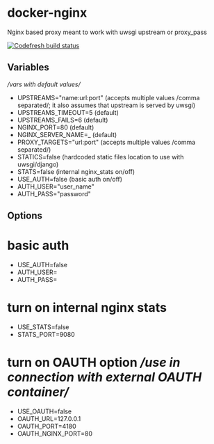 docker-nginx
============

Nginx based proxy meant to work with uwsgi upstream or proxy_pass

[![Codefresh build status]( https://g.codefresh.io/api/badges/build?repoOwner=Tivix&repoName=docker-nginx&branch=master&pipelineName=docker-nginx&accountName=tivix&key=eyJhbGciOiJIUzI1NiJ9.NTgzNDViNTkyZWRiOGYwMTAwZTllYWNk.N-gEtemnze6Sz5dmxpN0dcZ8Ev6oSdyiXDpbCy_TClI&type=cf-1)]( https://g.codefresh.io/repositories/Tivix/docker-nginx/builds?filter=trigger:build;branch:master;service:5a6097ecd6addc0001813e45~docker-nginx)

Variables
---------

_/vars with default values/_

- UPSTREAMS="name:url:port" (accepts multiple values /comma separated/; it also assumes that upstream is served by uwsgi)
- UPSTREAMS_TIMEOUT=5 (default)
- UPSTREAMS_FAILS=6 (default)
- NGINX_PORT=80 (default)
- NGINX_SERVER_NAME=_ (default)
- PROXY_TARGETS="url:port" (accepts multiple values /comma separated/)
- STATICS=false (hardcoded static files location to use with uwsgi/django)
- STATS=false (internal nginx_stats on/off)
- USE_AUTH=false (basic auth on/off)
- AUTH_USER="user_name"
- AUTH_PASS="password"

Options
-------

# basic auth
- USE_AUTH=false
- AUTH_USER=
- AUTH_PASS=

# turn on internal nginx stats
- USE_STATS=false
- STATS_PORT=9080

# turn on OAUTH option _/use in connection with external OAUTH container/_
- USE_OAUTH=false
- OAUTH_URL=127.0.0.1
- OAUTH_PORT=4180
- OAUTH_NGINX_PORT=80
